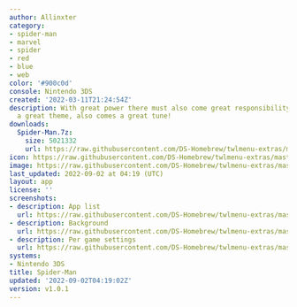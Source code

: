 ```yaml
---
author: Allinxter
category:
- spider-man
- marvel
- spider
- red
- blue
- web
color: '#900c0d'
console: Nintendo 3DS
created: '2022-03-11T21:24:54Z'
description: With great power there must also come great responsibility. And with
  a great theme, also comes a great tune!
downloads:
  Spider-Man.7z:
    size: 5021332
    url: https://raw.githubusercontent.com/DS-Homebrew/twlmenu-extras/master/_nds/TWiLightMenu/3dsmenu/themes/Spider-Man.7z
icon: https://raw.githubusercontent.com/DS-Homebrew/twlmenu-extras/master/_nds/TWiLightMenu/3dsmenu/themes/meta/Spider-Man/icon.png
image: https://raw.githubusercontent.com/DS-Homebrew/twlmenu-extras/master/_nds/TWiLightMenu/3dsmenu/themes/meta/Spider-Man/icon.png
last_updated: 2022-09-02 at 04:19 (UTC)
layout: app
license: ''
screenshots:
- description: App list
  url: https://raw.githubusercontent.com/DS-Homebrew/twlmenu-extras/master/_nds/TWiLightMenu/3dsmenu/themes/meta/Spider-Man/screenshots/App-list.png
- description: Background
  url: https://raw.githubusercontent.com/DS-Homebrew/twlmenu-extras/master/_nds/TWiLightMenu/3dsmenu/themes/meta/Spider-Man/screenshots/Background.png
- description: Per game settings
  url: https://raw.githubusercontent.com/DS-Homebrew/twlmenu-extras/master/_nds/TWiLightMenu/3dsmenu/themes/meta/Spider-Man/screenshots/Per-game-settings.png
systems:
- Nintendo 3DS
title: Spider-Man
updated: '2022-09-02T04:19:02Z'
version: v1.0.1
---
```

